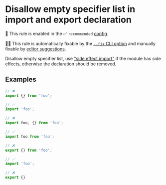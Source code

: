# Disallow empty specifier list in import and export declaration

💼 This rule is enabled in the ✅ `recommended` [config](https://github.com/sindresorhus/eslint-plugin-unicorn#recommended-config).

🔧💡 This rule is automatically fixable by the [`--fix` CLI option](https://eslint.org/docs/latest/user-guide/command-line-interface#--fix) and manually fixable by [editor suggestions](https://eslint.org/docs/latest/use/core-concepts#rule-suggestions).

<!-- end auto-generated rule header -->
<!-- Do not manually modify this header. Run: `npm run fix:eslint-docs` -->

Disallow empty specifier list, use ["side effect import"](https://developer.mozilla.org/en-US/docs/Web/JavaScript/Reference/Statements/import#import_a_module_for_its_side_effects_only) if the module has side effects, otherwise the declaration should be removed.

## Examples

```js
// ❌
import {} from 'foo';

// ✅
import 'foo';
```

```js
// ❌
import foo, {} from 'foo';

// ✅
import foo from 'foo';
```

```js
// ❌
export {} from 'foo';

// ✅
import 'foo';
```

```js
// ❌
export {}
```
